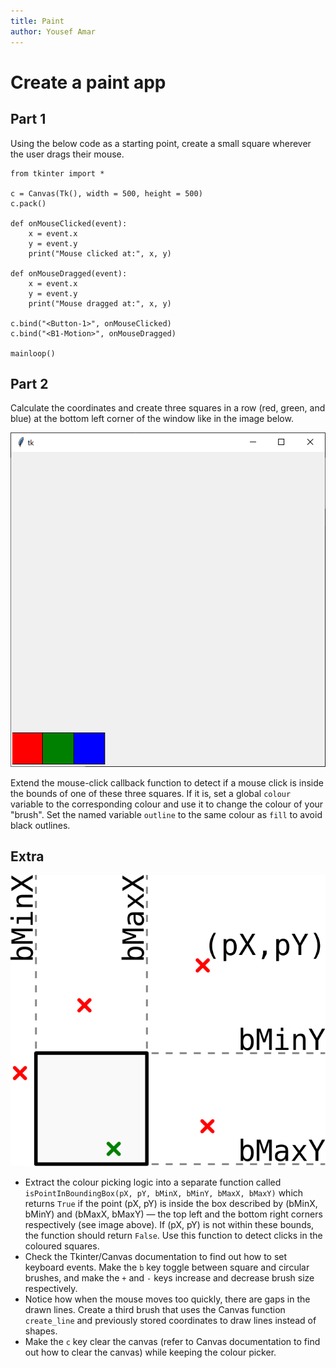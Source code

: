 ```yaml
---
title: Paint
author: Yousef Amar
---
```


# Create a paint app

## Part 1

Using the below code as a starting point, create a small square wherever the user drags their mouse.

```
from tkinter import *

c = Canvas(Tk(), width = 500, height = 500)
c.pack()

def onMouseClicked(event):
    x = event.x
    y = event.y
    print("Mouse clicked at:", x, y)

def onMouseDragged(event):
    x = event.x
    y = event.y
    print("Mouse dragged at:", x, y)

c.bind("<Button-1>", onMouseClicked)
c.bind("<B1-Motion>", onMouseDragged)

mainloop()
```

## Part 2

Calculate the coordinates and create three squares in a row (red, green, and blue) at the bottom left corner of the window like in the image below.

![The paint window](img/paint.png)

Extend the mouse-click callback function to detect if a mouse click is inside the bounds of one of these three squares. If it is, set a global `colour` variable to the corresponding colour and use it to change the colour of your "brush". Set the named variable `outline` to the same colour as `fill` to avoid black outlines.

## Extra

![A visualisation of points inside and outside an axis-aligned bounding box](img/aabb.svg)

- Extract the colour picking logic into a separate function called `isPointInBoundingBox(pX, pY, bMinX, bMinY, bMaxX, bMaxY)` which returns `True` if the point (pX, pY) is inside the box described by (bMinX, bMinY) and (bMaxX, bMaxY) — the top left and the bottom right corners respectively (see image above). If (pX, pY) is not within these bounds, the function should return `False`. Use this function to detect clicks in the coloured squares.
- Check the Tkinter/Canvas documentation to find out how to set keyboard events. Make the `b` key toggle between square and circular brushes, and make the `+` and `-` keys increase and decrease brush size respectively.
- Notice how when the mouse moves too quickly, there are gaps in the drawn lines. Create a third brush that uses the Canvas function `create_line` and previously stored coordinates to draw lines instead of shapes.
- Make the `c` key clear the canvas (refer to Canvas documentation to find out how to clear the canvas) while keeping the colour picker.
